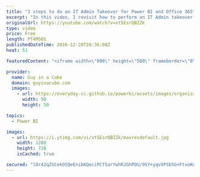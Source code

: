 ```yaml
---
title: "3 steps to do an IT Admin Takeover for Power BI and Office 365"
excerpt: "In this video, I revisit how to perform an IT Admin takeover for your tenant. This could just be a tenant that you did an individual sign up for Power BI with.  I walk through the 3 main steps to perform the takeover. Doing the takeover doesn't cost you anything. For more detail on the cost of Power"
originalUrl: https://youtube.com/watch?v=xt5EsrQBZZk
type: video
price: Free
length: PT4M58S
publishedDateTime: 2016-12-20T20:36:08Z
heat: 51

featuredContent: "<iframe width=\"800\" height=\"500\" frameborder=\"0\" src=\"https://www.youtube.com/embed/xt5EsrQBZZk\" allow=\"accelerometer; autoplay; encrypted-media; gyroscope; picture-in-picture\" allowfullscreen></iframe>"

provider:
  name: Guy in a Cube
  domain: guyinacube.com
  images:
    - url: https://everyday-cc.github.io/powerbi/assets/images/organizations/guyinacube.com-50x50.jpg
      width: 50
      height: 50

topics:
  - Power BI

images:
  - url: https://i.ytimg.com/vi/xt5EsrQBZZk/maxresdefault.jpg
    width: 1280
    height: 720
    isCached: true

secured: "lDr42qZGCekOSQeEnibKQeciPCTSarYwhRJGhPOU/9SY+yqvXPSb5G+FtxoKnJ7adx+N3SxWQqccGFCIcQN0JdmDRUKYgPpzDVgVLiqCkfu+uc7d0W8gKpIlUwSHwWJnLKLGwsFP0cEYcO55fXljIhXp4cArjc1o8da4Vi/yorlwOWj1XmeqEOvjPnNYTooQTq1nMMNQQh+2ZVkW/Alwn29fD70Quwipi6F1jAFHoycENpnfb4kq9cGwmBp41Cu+nQZ9g3g/Qmym9DIi4MIQOozX7gosRHO3sZXnXA9BI+X/Cwho65yPBkcqiuNgnQdj+CZZA0DOLcrKrRQOHNB8nRspSmKr6GN+WBk4ElpEuEE2H4jR5tbpSCrGjeg7m/9cG29uuds3frdNvRcp707HLJ8v+TdRelO3m0gnumEv8M4=;6zUZxRHiSfE+1bRP9sPbSQ=="
---
```



